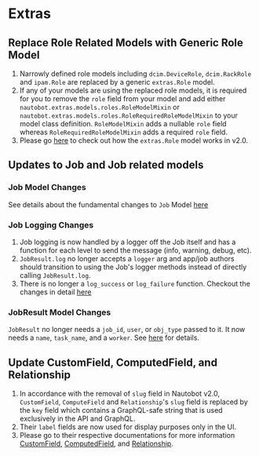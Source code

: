 # Extras

## Replace Role Related Models with Generic Role Model

1. Narrowly defined role models including `dcim.DeviceRole`, `dcim.RackRole` and `ipam.Role` are replaced by a generic `extras.Role` model.
2. If any of your models are using the replaced role models, it is required for you to remove the `role` field from your model and add either `nautobot.extras.models.roles.RoleModelMixin` or `nautobot.extras.models.roles.RoleRequiredRoleModelMixin` to your model class definition. `RoleModelMixin` adds a nullable `role` field whereas `RoleRequiredRoleModelMixin` adds a required `role` field.
3. Please go [here](../../../core/role-internals.md) to check out how the `extras.Role` model works in v2.0.

## Updates to Job and Job related models

### Job Model Changes

See details about the fundamental changes to `Job` Model [here](../../../../user-guide/administration/upgrading/from-v1/upgrading-from-nautobot-v1.md#job-database-model-changes)

### Job Logging Changes

1. Job logging is now handled by a logger off the Job itself and has a function for each level to send the message (info, warning, debug, etc).
2. `JobResult.log` no longer accepts a `logger` arg and app/job authors should transition to using the Job's logger methods instead of directly calling `JobResult.log`.
3. There is no longer a `log_success` or `log_failure` function. Checkout the changes in detail [here](../../../../user-guide/administration/upgrading/from-v1/upgrading-from-nautobot-v1.md#logging-changes)

### JobResult Model Changes

`JobResult` no longer needs a `job_id`, `user`, or `obj_type` passed to it. It now needs a `name`, `task_name`, and a `worker`. See [here](../../../../user-guide/administration/upgrading/from-v1/upgrading-from-nautobot-v1.md#jobresult-database-model-changes) for details.

## Update CustomField, ComputedField, and Relationship

1. In accordance with the removal of `slug` field in Nautobot v2.0, `CustomField`, `ComputeField` and `Relationship`'s `slug` field is replaced by the `key` field which contains a GraphQL-safe string that is used exclusively in the API and GraphQL.
2. Their `label` fields are now used for display purposes only in the UI.
3. Please go to their respective documentations for more information [CustomField](../../../../user-guide/feature-guides/custom-fields.md), [ComputedField](../../../../user-guide/platform-functionality/computedfield.md), and [Relationship](../../../../user-guide/feature-guides/relationships.md).
